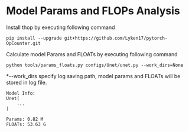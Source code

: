 # Model Params and FLOPs Analysis 
Install thop by executing following command

```
pip install --upgrade git+https://github.com/Lyken17/pytorch-OpCounter.git
```
Calculate model Params and FLOATs by executing following command

```
python tools/params_floats.py configs/Unet/unet.py --work_dirs=None
```
*--work_dirs specify log saving path, model params and FLOATs will be stored in log file.

```
Model Info:
Unet(
    ...
)

Params: 0.82 M 
FLOATs: 53.63 G
```